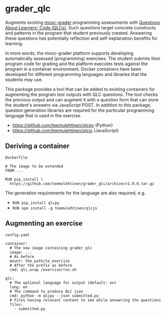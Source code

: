 # grader_qlc

Augments existing
[mooc-grader](https://github.com/apluslms/mooc-grader)
programming assessments with
[Questions About Learners' Code (QLCs)](https://doi.org/10.1109/ICPC52881.2021.00054).
Such questions target concrete constructs and patterns in the program that
student previously created. Answering these questions has potentially
reflection and self-explanation benefits for learning.

In more words, the mooc-grader platform supports developing automatically
assessed (programming) exercises. The student submits their program code for
grading and the platform executes tests against the program in a container
environment. Docker containers have been developed for different programming
languages and libraries that the students may use.

This package provides a tool that can be added to existing containers for
augmenting the program test outputs with QLC questions. The tool checks the
previous output and can augment it with a question form that can store the
student's answers via JavaScript POST. In addition to this package, question
generation libraries are required for the particular programming language that
is used in the exercise.

* https://github.com/teemulehtinen/qlcpy (Python)
* https://github.com/teemulehtinen/qlcjs (JavaScript)

## Deriving a container

`Dockerfile`

    # The image to be extended
    FROM ...

    RUN pip_install \
      https://github.com/teemulehtinen/grader_qlc/archive/v1.0.0.tar.gz

The generation requirements for the language are also required, e.g.

* `RUN pip_install qlcpy`
* `RUN npm install -g teemulehtinen/qlcjs`

## Augmenting an exercise

`config.yaml`

    container:
      # The new image containing grader_qlc
      image: ...
      # As before
      mount: the_path/to_exercise
      # After the prefix as before
      cmd: qlc_wrap /exercise/run.sh

    qlc:
      # The optional language for output (default: en)
      lang: en
      # The command to produce QLC json
      cmd: python -m qlcpy --json submitted.py
      # Files having relevant content to see while answering the questions
      files:
        - submitted.py
